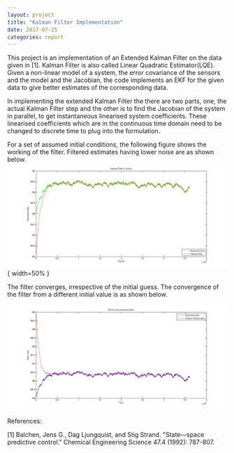 ```yaml
---
layout: project
title: "Kalman Filter Implementation"
date: 2017-07-25
categories: report
---
```


This project is an implementation of an Extended Kalman Filter on the data given in [1]. Kalman Filter is also called Linear Quadratic Estimator(LQE). Given a non-linear model of a system, the error covariance of the sensors and the model and the Jacobian, the code implements an EKF for the given data to give better estimates of the corresponding data.

In implementing the extended Kalman Filter the there are two parts, one, the actual Kalman Filter step and the other is to find the Jacobian of the system in parallel, to get instantaneous linearised system coefficients. These linearised coefficients which are in the continuous time domain need to be changed to discrete time to plug into the formulation.

For a set of assumed initial conditions, the following figure shows the working of the filter. Filtered estimates having lower noise are as shown below.  
![Filter at work](/images/Kalman/Kalman.png){ width=50% }

The filter converges, irrespective of the initial guess. The convergence of the filter from a different initial value is as shown below.

![Filter Converging](/images/Kalman/Kalman_converging_2.png)

References:

[1] Balchen, Jens G., Dag Ljungquist, and Stig Strand. "State—space predictive control." Chemical Engineering Science 47.4 (1992): 787-807.
